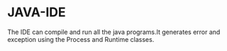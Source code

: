 # JAVA-IDE
The IDE can compile and run all the java programs.It generates error and exception using the Process and Runtime classes.
